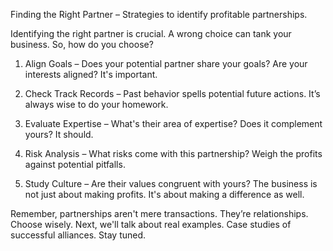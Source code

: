 Finding the Right Partner – Strategies to identify profitable partnerships.

Identifying the right partner is crucial. A wrong choice can tank your business. So, how do you choose?

1. Align Goals – Does your potential partner share your goals? Are your interests aligned? It's important.

2. Check Track Records – Past behavior spells potential future actions. It’s always wise to do your homework.

3. Evaluate Expertise – What's their area of expertise? Does it complement yours? It should.

4. Risk Analysis – What risks come with this partnership? Weigh the profits against potential pitfalls.

5. Study Culture – Are their values congruent with yours? The business is not just about making profits. It's about making a difference as well.

Remember, partnerships aren't mere transactions. They’re relationships. Choose wisely. Next, we'll talk about real examples. Case studies of successful alliances. Stay tuned.